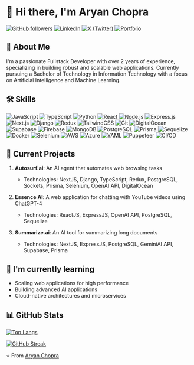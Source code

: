 # 👋 Hi there, I'm Aryan Chopra

[![GitHub followers](https://img.shields.io/github/followers/AryanChopraa?label=Follow&style=social)](https://github.com/AryanChopraa)
[![LinkedIn](https://img.shields.io/badge/-LinkedIn-blue?style=flat-square&logo=Linkedin&logoColor=white&link=https://www.linkedin.com/in/aryann-chopraa//)](https://www.linkedin.com/in/aryann-chopraa//)
[![X (Twitter)](https://img.shields.io/badge/-X-000000?style=flat-square&logo=x&logoColor=white&link=https://x.com/aryann_chopraa)](https://x.com/aryann_chopraa)
[![Portfolio](https://img.shields.io/badge/Portfolio-aryan--portfolio-brightgreen)](https://aryan-portfolio-vxp9.vercel.app/)

## 🚀 About Me

I'm a passionate Fullstack Developer with over 2 years of experience, specializing in building robust and scalable web applications. Currently pursuing a Bachelor of Technology in Information Technology with a focus on Artificial Intelligence and Machine Learning.

## 🛠 Skills

![JavaScript](https://img.shields.io/badge/-JavaScript-F7DF1E?style=flat-square&logo=javascript&logoColor=black)
![TypeScript](https://img.shields.io/badge/-TypeScript-3178C6?style=flat-square&logo=typescript&logoColor=white)
![Python](https://img.shields.io/badge/-Python-3776AB?style=flat-square&logo=python&logoColor=white)
![React](https://img.shields.io/badge/-React-61DAFB?style=flat-square&logo=react&logoColor=black)
![Node.js](https://img.shields.io/badge/-Node.js-339933?style=flat-square&logo=node.js&logoColor=white)
![Express.js](https://img.shields.io/badge/-Express.js-000000?style=flat-square&logo=express&logoColor=white)
![Next.js](https://img.shields.io/badge/-Next.js-000000?style=flat-square&logo=next.js&logoColor=white)
![Django](https://img.shields.io/badge/-Django-092E20?style=flat-square&logo=django&logoColor=white)
![Redux](https://img.shields.io/badge/-Redux-764ABC?style=flat-square&logo=redux&logoColor=white)
![TailwindCSS](https://img.shields.io/badge/-TailwindCSS-38B2AC?style=flat-square&logo=tailwind-css&logoColor=white)
![Git](https://img.shields.io/badge/-Git-F05032?style=flat-square&logo=git&logoColor=white)
![DigitalOcean](https://img.shields.io/badge/-DigitalOcean-0080FF?style=flat-square&logo=digitalocean&logoColor=white)
![Supabase](https://img.shields.io/badge/-Supabase-3ECF8E?style=flat-square&logo=supabase&logoColor=white)
![Firebase](https://img.shields.io/badge/-Firebase-FFCA28?style=flat-square&logo=firebase&logoColor=black)
![MongoDB](https://img.shields.io/badge/-MongoDB-47A248?style=flat-square&logo=mongodb&logoColor=white)
![PostgreSQL](https://img.shields.io/badge/-PostgreSQL-336791?style=flat-square&logo=postgresql&logoColor=white)
![Prisma](https://img.shields.io/badge/-Prisma-2D3748?style=flat-square&logo=prisma&logoColor=white)
![Sequelize](https://img.shields.io/badge/-Sequelize-52B0E7?style=flat-square&logo=sequelize&logoColor=white)
![Docker](https://img.shields.io/badge/-Docker-2496ED?style=flat-square&logo=docker&logoColor=white)
![Selenium](https://img.shields.io/badge/-Selenium-43B02A?style=flat-square&logo=selenium&logoColor=white)
![AWS](https://img.shields.io/badge/-AWS-232F3E?style=flat-square&logo=amazon-aws&logoColor=white)
![Azure](https://img.shields.io/badge/-Azure-0089D6?style=flat-square&logo=microsoft-azure&logoColor=white)
![YAML](https://img.shields.io/badge/-YAML-CB171E?style=flat-square&logo=yaml&logoColor=white)
![Puppeteer](https://img.shields.io/badge/-Puppeteer-40B5A4?style=flat-square&logo=puppeteer&logoColor=white)
![CI/CD](https://img.shields.io/badge/-CI%2FCD-2088FF?style=flat-square&logo=github-actions&logoColor=white)

## 🔭 Current Projects

1. **Autosurf.ai**: An AI agent that automates web browsing tasks
   - Technologies: NextJS, Django, TypeScript, Redux, PostgreSQL, Sockets, Prisma, Selenium, OpenAI API, DigitalOcean
   
2. **Essence AI**: A web application for chatting with YouTube videos using ChatGPT-4
   - Technologies: ReactJS, ExpressJS, OpenAI API, PostgreSQL, Sequelize

3. **Summarize.ai**: An AI tool for summarizing long documents
   - Technologies: NextJS, ExpressJS, PostgreSQL, GeminiAI API, Supabase, Prisma

## 🌱 I'm currently learning

- Scaling web applications for high performance
- Building advanced AI applications
- Cloud-native architectures and microservices

## 📊 GitHub Stats



[![Top Langs](https://github-readme-stats.vercel.app/api/top-langs/?username=AryanChopraa&layout=compact&theme=radical)](https://github.com/AryanChopraa)

[![GitHub Streak](https://github-readme-streak-stats.herokuapp.com/?user=AryanChopraa&theme=radical)](https://github.com/AryanChopraa)



⭐️ From [Aryan Chopra](https://github.com/AryanChopraa)
